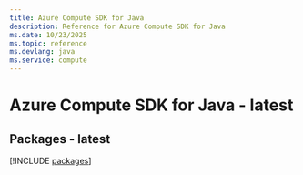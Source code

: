 ```yaml
---
title: Azure Compute SDK for Java
description: Reference for Azure Compute SDK for Java
ms.date: 10/23/2025
ms.topic: reference
ms.devlang: java
ms.service: compute
---
```

# Azure Compute SDK for Java - latest
## Packages - latest
[!INCLUDE [packages](compute-index.md)]